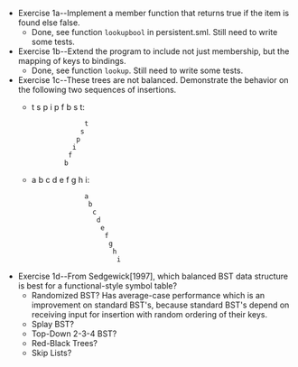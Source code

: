 * Exercise 1a--Implement a member function that returns true if the item is found else false. 
  * Done, see function `lookupbool` in persistent.sml. Still need to write some tests.
* Exercise 1b--Extend the program to include not just membership, but the mapping of keys to bindings.
  * Done, see function `lookup`. Still need to write some tests.
* Exercise 1c--These trees are not balanced. Demonstrate the behavior on the following two sequences of insertions.
  * t s p i p f b s t:
                    
                     t
                    s
                   p
                  i
                 f
                b

  * a b c d e f g h i:

                     a
                      b
                       c
                        d
                         e
                          f
                           g
                            h
                             i

* Exercise 1d--From Sedgewick[1997], which balanced BST data structure is best for a functional-style symbol table?
  * Randomized BST? Has average-case performance which is an improvement on standard BST's, because standard BST's depend on receiving input for insertion with 
random ordering of their keys.
  * Splay BST?
  * Top-Down 2-3-4 BST?
  * Red-Black Trees?
  * Skip Lists?
